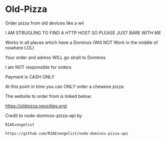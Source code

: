 # Old-Pizza
Order pizza from old devices like a wii

I AM STRUGLING TO FIND A HTTP HOST SO PLEASE JUST BARE WITH ME

Works in all places which have a Dominos (Will NOT Work in the middle of nowhere LOL)

Your order and adress WILL go strait to Dominos

I am NOT responsible for orders

Payment is CASH ONLY

At this point in time you can ONLY order a chewese pizza

The website to order from is linked below:

https://oldpizza.neocities.org/

Credit to node-dominos-pizza-api by 

    RIAEvangelist

    https://github.com/RIAEvangelist/node-dominos-pizza-api
